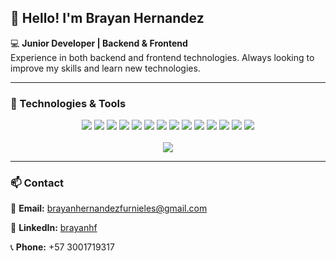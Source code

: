 ## 👋 Hello! I'm Brayan Hernandez

💻 **Junior Developer | Backend & Frontend**  
Experience in both backend and frontend technologies. Always looking to improve my skills and learn new technologies.

---

### 🚀 Technologies & Tools

<p align="center">
  <!-- Java -->
  <img src="https://img.shields.io/badge/Java-%23ED8B00.svg?style=for-the-badge&logo=openjdk&logoColor=white" />

  <!-- SpringBoot -->
  <img src="https://img.shields.io/badge/SpringBoot-%236DB33F.svg?style=for-the-badge&logo=spring&logoColor=white" />

  <!-- JavaScript -->
  <img src="https://img.shields.io/badge/JavaScript-%23F7DF1E.svg?style=for-the-badge&logo=javascript&logoColor=black" />

  <!-- TypeScript -->
  <img src="https://img.shields.io/badge/TypeScript-%23007ACC.svg?style=for-the-badge&logo=typescript&logoColor=white" />

  <!-- Angular -->
  <img src="https://img.shields.io/badge/Angular-%23DD0031.svg?style=for-the-badge&logo=angular&logoColor=white" />

  <!-- HTML5 -->
  <img src="https://img.shields.io/badge/HTML5-%23E34F26.svg?style=for-the-badge&logo=html5&logoColor=white" />

  <!-- CSS3 -->
  <img src="https://img.shields.io/badge/CSS3-%231572B6.svg?style=for-the-badge&logo=css3&logoColor=white" />

  <!-- SASS -->
  <img src="https://img.shields.io/badge/SASS-%23CC6699.svg?style=for-the-badge&logo=sass&logoColor=white" />

  <!-- SQL -->
  <img src="https://img.shields.io/badge/SQL-%23007396.svg?style=for-the-badge&logo=mysql&logoColor=white" />

  <!-- NoSQ -->
  <img src="https://img.shields.io/badge/NoSQL-%23F29111.svg?style=for-the-badge&logo=mongodb&logoColor=white" />

  <!-- AWS -->
  <img src="https://img.shields.io/badge/AWS-%23FF9900.svg?style=for-the-badge&logo=amazonaws&logoColor=white" />

  <!-- Testing -->
  <img src="https://img.shields.io/badge/Testing-%23E34F26.svg?style=for-the-badge&logo=jest&logoColor=white" />

  <!-- Android -->
  <img src="https://img.shields.io/badge/Android-%230A8F08.svg?style=for-the-badge&logo=android&logoColor=white" />

  <!-- Kotlin -->
  <img src="https://img.shields.io/badge/Kotlin-%230095D5.svg?style=for-the-badge&logo=kotlin&logoColor=white" />
  
  <br>
  <br>
  
  <!-- Most used languages -->
  <img src="https://github-readme-stats.vercel.app/api/top-langs/?username=BrayanHF&layout=compact&theme=tokyonight"/>
</p>

---

### 📫 Contact

📩 **Email:** brayanhernandezfurnieles@gmail.com

🔗 **LinkedIn:** [brayanhf](https://www.linkedin.com/in/brayanhf)

📞 **Phone:** +57 3001719317
